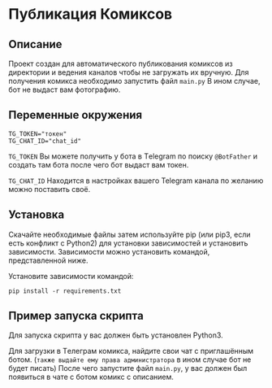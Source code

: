 # Публикация Комиксов

## Описание
Проект создан для автоматического публикования комиксов из директории и ведения каналов чтобы не загружать их вручную. Для получения комикса необходимо запустить файл `main.py` В ином случае, бот не выдаст вам фотографию.

## Переменные окружения
```
TG_TOKEN="токен"
TG_CHAT_ID="chat_id"
```
`TG_TOKEN` Вы можете получить у бота в Тelegram по поиску `@BotFather` и создать там бота после чего бот выдаст вам токен.

`TG_СHAT_ID` Находится в настройках вашего Telegram канала по желанию можно поставить своё.

## Установка
Скачайте необходимые файлы затем используйте pip (или pip3, если есть конфликт с Python2) для установки зависимостей и установить зависимости. Зависимости можно установить командой, представленной ниже.

Установите зависимости командой:

```
pip install -r requirements.txt
```

## Пример запуска скрипта
Для запуска скрипта у вас должен быть установлен Python3.

Для загрузки в Tелеграм комикса, найдите свои чат с приглашённым ботом. (`также выдайте ему права администратора` в ином случае бот не будет писать) После чего запустите файл `main.py`, у вас должен был появиться в чате с ботом комикс с описанием.

